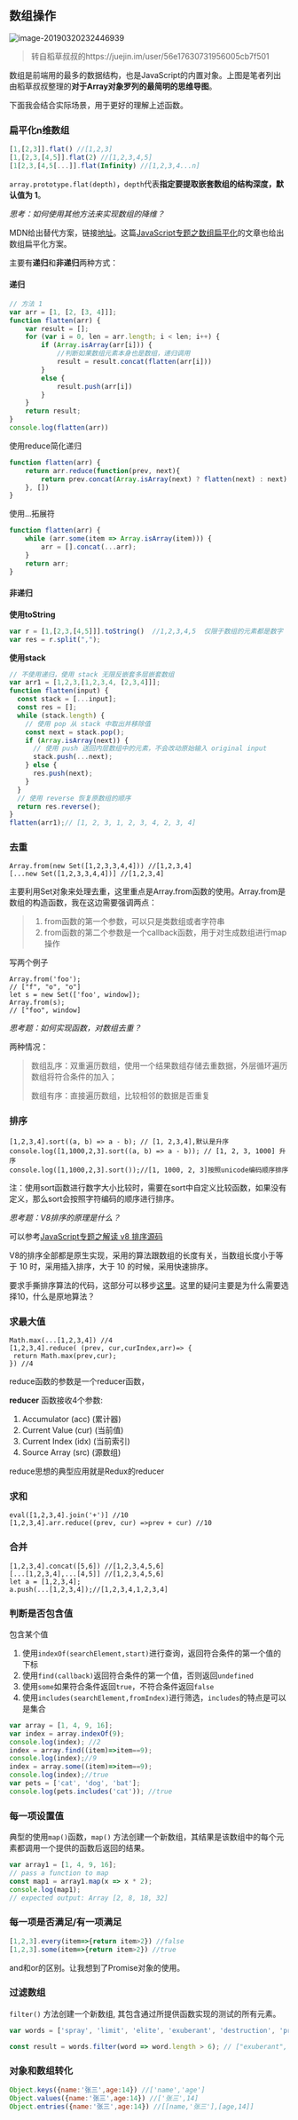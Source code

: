 ## 数组操作

![image-20190320232446939](./imgs/16999daad829de4d)

> 转自稻草叔叔的https://juejin.im/user/56e17630731956005cb7f501

数组是前端用的最多的数据结构，也是JavaScript的内置对象。上图是笔者列出由稻草叔叔整理的**对于Array对象罗列的最简明的思维导图**。

下面我会结合实际场景，用于更好的理解上述函数。

### 扁平化n维数组

```javascript
[1,[2,3]].flat() //[1,2,3]
[1,[2,3,[4,5]].flat(2) //[1,2,3,4,5]
[1[2,3,[4,5[...]].flat(Infinity) //[1,2,3,4...n] 
```
`array.prototype.flat(depth)`，`depth`代表**指定要提取嵌套数组的结构深度，默认值为 1**。

*思考：如何使用其他方法来实现数组的降维？*

MDN给出替代方案，链接[地址](https://developer.mozilla.org/zh-CN/docs/Web/JavaScript/Reference/Global_Objects/Array/flat)。这篇[JavaScript专题之数组扁平化](https://github.com/mqyqingfeng/Blog/issues/36)的文章也给出数组扁平化方案。

主要有**递归**和**非递归**两种方式：

#### 递归

```javascript
// 方法 1
var arr = [1, [2, [3, 4]]];
function flatten(arr) {
    var result = [];
    for (var i = 0, len = arr.length; i < len; i++) {
        if (Array.isArray(arr[i])) {
            //判断如果数组元素本身也是数组，递归调用
            result = result.concat(flatten(arr[i]))
        }
        else {
            result.push(arr[i])
        }
    }
    return result;
}
console.log(flatten(arr))
```

使用reduce简化递归

```javascript
function flatten(arr) {
    return arr.reduce(function(prev, next){
        return prev.concat(Array.isArray(next) ? flatten(next) : next)
    }, [])
}
```

使用...拓展符

```javascript
function flatten(arr) {
    while (arr.some(item => Array.isArray(item))) {
        arr = [].concat(...arr);
    }
    return arr;
}
```

#### 非递归

**使用toString**

```javascript
var r = [1,[2,3,[4,5]]].toString()  //1,2,3,4,5  仅限于数组的元素都是数字
var res = r.split(",");
```

**使用stack**

```javascript
// 不使用递归，使用 stack 无限反嵌套多层嵌套数组
var arr1 = [1,2,3,[1,2,3,4, [2,3,4]]];
function flatten(input) {
  const stack = [...input];
  const res = [];
  while (stack.length) {
    // 使用 pop 从 stack 中取出并移除值
    const next = stack.pop();
    if (Array.isArray(next)) {
      // 使用 push 送回内层数组中的元素，不会改动原始输入 original input
      stack.push(...next);
    } else {
      res.push(next);
    }
  }
  // 使用 reverse 恢复原数组的顺序
  return res.reverse();
}
flatten(arr1);// [1, 2, 3, 1, 2, 3, 4, 2, 3, 4]
```



### 去重

```
Array.from(new Set([1,2,3,3,4,4])) //[1,2,3,4]
[...new Set([1,2,3,3,4,4])] //[1,2,3,4]
```

主要利用Set对象来处理去重，这里重点是Array.from函数的使用。Array.from是数组的构造函数，我在这边需要强调两点：

> 1. from函数的第一个参数，可以只是类数组或者字符串
> 2. from函数的第二个参数是一个callback函数，用于对生成数组进行map操作

写两个例子

```
Array.from('foo'); 
// ["f", "o", "o"]
let s = new Set(['foo', window]); 
Array.from(s); 
// ["foo", window]
```

*思考题：如何实现函数，对数组去重？*

两种情况：

> 数组乱序：双重遍历数组，使用一个结果数组存储去重数据，外层循环遍历数组将符合条件的加入；
>
> 数组有序：直接遍历数组，比较相邻的数据是否重复

### 排序

```
[1,2,3,4].sort((a, b) => a - b); // [1, 2,3,4],默认是升序
console.log([1,1000,2,3].sort((a, b) => a - b)); // [1, 2, 3, 1000] 升序
console.log([1,1000,2,3].sort());//[1, 1000, 2, 3]按照unicode编码顺序排序
```

注：使用sort函数进行数字大小比较时，需要在sort中自定义比较函数，如果没有定义，那么sort会按照字符编码的顺序进行排序。

*思考题：V8排序的原理是什么？*

可以参考[JavaScript专题之解读 v8 排序源码](https://github.com/mqyqingfeng/Blog/issues/52)

V8的排序全部都是原生实现，采用的算法跟数组的长度有关，当数组长度小于等于 10 时，采用插入排序，大于 10 的时候，采用快速排序。

要求手撕排序算法的代码，这部分可以移步[这里](todo)。这里的疑问主要是为什么需要选择10，什么是原地算法？

### 求最大值

```
Math.max(...[1,2,3,4]) //4
[1,2,3,4].reduce( (prev, cur,curIndex,arr)=> {
 return Math.max(prev,cur);
}) //4
```

reduce函数的参数是一个reducer函数，

**reducer** 函数接收4个参数:

1. Accumulator (acc) (累计器)
2. Current Value (cur) (当前值)
3. Current Index (idx) (当前索引)
4. Source Array (src) (源数组)

reduce思想的典型应用就是Redux的reducer

### 求和

```
eval([1,2,3,4].join('+')] //10 
[1,2,3,4].arr.reduce((prev, cur) =>prev + cur) //10
```

### 合并

```
[1,2,3,4].concat([5,6]) //[1,2,3,4,5,6]
[...[1,2,3,4],...[4,5]] //[1,2,3,4,5,6]
let a = [1,2,3,4];
a.push(...[1,2,3,4]);//[1,2,3,4,1,2,3,4]
```

### 判断是否包含值

包含某个值

1. 使用`indexOf(searchElement,start)`进行查询，返回符合条件的第一个值的下标
2. 使用`find(callback)`返回符合条件的第一个值，否则返回`undefined`
3. 使用`some`如果符合条件返回`true`，不符合条件返回`false`
4. 使用`includes(searchElement,fromIndex)`进行筛选，`includes`的特点是可以是集合

```javascript
var array = [1, 4, 9, 16];
var index = array.indexOf(9);
console.log(index); //2
index = array.find((item)=>item==9);
console.log(index);//9
index = array.some((item)=>item==9);
console.log(index);//true
var pets = ['cat', 'dog', 'bat'];
console.log(pets.includes('cat')); //true
```

### 每一项设置值

典型的使用`map()`函数，`map()` 方法创建一个新数组，其结果是该数组中的每个元素都调用一个提供的函数后返回的结果。

```javascript
var array1 = [1, 4, 9, 16];
// pass a function to map
const map1 = array1.map(x => x * 2);
console.log(map1);
// expected output: Array [2, 8, 18, 32]
```

### 每一项是否满足/有一项满足

```javascript
[1,2,3].every(item=>{return item>2}) //false
[1,2,3].some(item=>{return item>2}) //true
```

and和or的区别。让我想到了Promise对象的使用。

### 过滤数组

`filter()` 方法创建一个新数组, 其包含通过所提供函数实现的测试的所有元素。  

```javascript
var words = ['spray', 'limit', 'elite', 'exuberant', 'destruction', 'present'];

const result = words.filter(word => word.length > 6); // ["exuberant", "destruction", "present"]
```

### 对象和数组转化

```javascript
Object.keys({name:'张三',age:14}) //['name','age']
Object.values({name:'张三',age:14}) //['张三',14]
Object.entries({name:'张三',age:14}) //[[name,'张三'],[age,14]]
```
